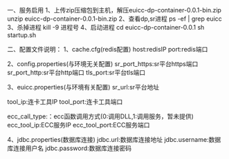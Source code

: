 一、服务启用
1、上传zip压缩包到主机，解压euicc-dp-container-0.0.1-bin.zip
unzip euicc-dp-container-0.0.1-bin.zip
2、查看dp,sr进程 
ps -ef | grep euicc
3、杀掉进程
kill -9 进程号
4、启动进程 
cd euicc-dp-container-0.0.1
sh startup.sh

二、配置文件说明：
1、cache.cfg(redis配置)
host:redisIP
port:redis端口

2、config.properties(与环境无关配置)
sr_port_https:sr平台https端口
sr_port_http:sr平台http端口
tls_port:sr平台tls端口

3、euicc.properties(与环境有关配置)
sr_url:sr平台地址

tool_ip:连卡工具IP
tool_port:连卡工具端口

ecc_call_type:：ecc函数调用方式(0:调用DLL,1:调用服务，暂未提供)
ecc_tool_ip:ECC服务IP
ecc_tool_port:ECC服务端口

4、jdbc.properties(数据库连接)
jdbc.url:数据库连接地址
jdbc.username:数据库连接用户名
jdbc.password:数据库连接密码